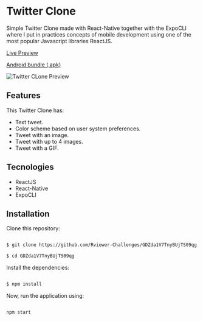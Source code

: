 
# Twitter Clone

  

Simple Twitter Clone made with React-Native together with the ExpoCLI where I put in practices concepts of mobile development using one of the most popular Javascript libraries ReactJS.

  

[Live Preview](https://germansdev.vercel.app/twitter-clone-native)

[Android bundle (.apk)](https://drive.google.com/file/d/1duZgiLqUMXzHbHAphqy-ckH_OF4U4Nj5/view?usp=sharing)

  ![Twitter CLone Preview](https://germansdev.vercel.app/assets/images/twitter-clone-preview.jpg)

## Features

  

This Twitter Clone has:

  

* Text tweet.
* Color scheme based on user system preferences.
* Tweet with an image.
* Tweet with up to 4 images.
* Tweet with a GIF.
  

## Tecnologies

  

- ReactJS
- React-Native
- ExpoCLI

  

## Installation

Clone this repository:

  

```bash

$ git clone https://github.com/Rviewer-Challenges/GDZda1V7TnyBUjTS09qg

$ cd GDZda1V7TnyBUjTS09qg

```

  

Install the dependencies:

  

```bash

$ npm install

```

  


  

Now, run the application using:

  

```bash

npm start

```

  